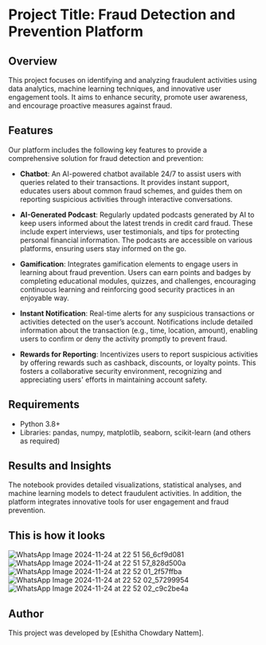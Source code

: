 # Project Title: Fraud Detection and Prevention Platform

## Overview
This project focuses on identifying and analyzing fraudulent activities using data analytics, machine learning techniques, and innovative user engagement tools. It aims to enhance security, promote user awareness, and encourage proactive measures against fraud.

## Features
Our platform includes the following key features to provide a comprehensive solution for fraud detection and prevention:

- **Chatbot**: An AI-powered chatbot available 24/7 to assist users with queries related to their transactions. It provides instant support, educates users about common fraud schemes, and guides them on reporting suspicious activities through interactive conversations.

- **AI-Generated Podcast**: Regularly updated podcasts generated by AI to keep users informed about the latest trends in credit card fraud. These include expert interviews, user testimonials, and tips for protecting personal financial information. The podcasts are accessible on various platforms, ensuring users stay informed on the go.

- **Gamification**: Integrates gamification elements to engage users in learning about fraud prevention. Users can earn points and badges by completing educational modules, quizzes, and challenges, encouraging continuous learning and reinforcing good security practices in an enjoyable way.

- **Instant Notification**: Real-time alerts for any suspicious transactions or activities detected on the user’s account. Notifications include detailed information about the transaction (e.g., time, location, amount), enabling users to confirm or deny the activity promptly to prevent fraud.

- **Rewards for Reporting**: Incentivizes users to report suspicious activities by offering rewards such as cashback, discounts, or loyalty points. This fosters a collaborative security environment, recognizing and appreciating users' efforts in maintaining account safety.

## Requirements
- Python 3.8+
- Libraries: pandas, numpy, matplotlib, seaborn, scikit-learn (and others as required)

## Results and Insights
The notebook provides detailed visualizations, statistical analyses, and machine learning models to detect fraudulent activities. In addition, the platform integrates innovative tools for user engagement and fraud prevention.
## This is how it looks
![WhatsApp Image 2024-11-24 at 22 51 56_6cf9d081](https://github.com/user-attachments/assets/e2412bcf-42f1-414a-95c2-e23d54fc41c2)
![WhatsApp Image 2024-11-24 at 22 51 57_828d500a](https://github.com/user-attachments/assets/84e34b5c-f5ee-4247-bbb1-7eadd573a888)
![WhatsApp Image 2024-11-24 at 22 52 01_2f57ffba](https://github.com/user-attachments/assets/642765fa-2077-4fbe-b123-70acbbf0f810)
![WhatsApp Image 2024-11-24 at 22 52 02_57299954](https://github.com/user-attachments/assets/f6affb4b-20c2-4bb0-8509-9861b44ef350)
![WhatsApp Image 2024-11-24 at 22 52 02_c9c2be4a](https://github.com/user-attachments/assets/37094978-bd4a-401d-88f6-21da20c96718)







## Author
This project was developed by [Eshitha Chowdary Nattem].
